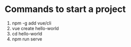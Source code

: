 # Commands to start a project

1. npm -g add vue/cli
2. vue create hello-world
3. cd hello-world
4. npm run serve


